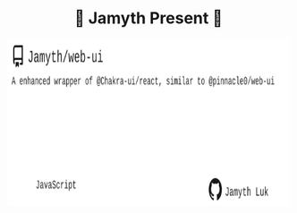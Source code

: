 <!-- built at 8/8/2023, 8:15:52 AM -->
<h1 align="center">
🎉 Jamyth Present 🎉
</h1>
<p align="center">
    <a href="https://github.com/Jamyth/web-ui">
        <img width="1000" height="300" src="./readme.svg" />
    </a>
</p>